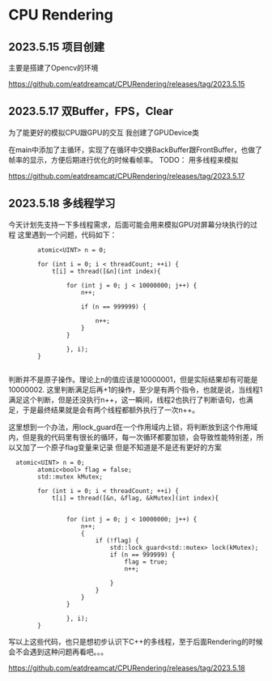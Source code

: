 # CPU Rendering

## 2023.5.15 项目创建

主要是搭建了Opencv的环境

https://github.com/eatdreamcat/CPURendering/releases/tag/2023.5.15

## 2023.5.17 双Buffer，FPS，Clear

为了能更好的模拟CPU跟GPU的交互
我创建了GPUDevice类

在main中添加了主循环，实现了在循环中交换BackBuffer跟FrontBuffer，也做了帧率的显示，方便后期进行优化的时候看帧率。
TODO：
 用多线程来模拟

https://github.com/eatdreamcat/CPURendering/releases/tag/2023.5.17


## 2023.5.18 多线程学习

今天计划先支持一下多线程需求，后面可能会用来模拟GPU对屏幕分块执行的过程
这里遇到一个问题，代码如下：
```
        atomic<UINT> n = 0;
     
        for (int i = 0; i < threadCount; ++i) {
            t[i] = thread([&n](int index){

                for (int j = 0; j < 10000000; j++) {
                    n++;

                    if (n == 999999) {
                        
                        n++;
                    }
                }

                }, i);
        }


```

判断并不是原子操作。理论上n的值应该是10000001，但是实际结果却有可能是10000002.
这里判断满足后再+1的操作，至少是有两个指令，也就是说，当线程1满足这个判断，但是还没执行n++，这一瞬间，线程2也执行了判断语句，也满足，于是最终结果就是会有两个线程都额外执行了一次n++。

这里想到一个办法，用lock_guard在一个作用域内上锁，将判断放到这个作用域内，但是我的代码里有很长的循环，每一次循环都要加锁，会导致性能特别差，所以又加了一个原子flag变量来记录
但是不知道是不是还有更好的方案
```
  atomic<UINT> n = 0;
        atomic<bool> flag = false;
        std::mutex kMutex;
       
        for (int i = 0; i < threadCount; ++i) {
            t[i] = thread([&n, &flag, &kMutex](int index){

               
                for (int j = 0; j < 10000000; j++) {
                    n++;    
                    {
                        if (!flag) {
                            std::lock_guard<std::mutex> lock(kMutex);
                            if (n == 999999) {
                                flag = true;
                                n++;

                            }
                        }
                    }
                }

                }, i);
        }

```

写以上这些代码，也只是想初步认识下C++的多线程，至于后面Rendering的时候会不会遇到这种问题再看吧。。。


https://github.com/eatdreamcat/CPURendering/releases/tag/2023.5.18


